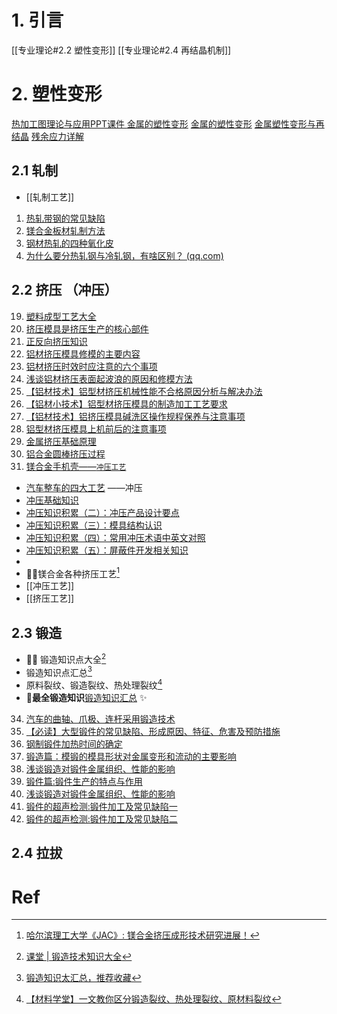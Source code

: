 # 1. 引言 
[[专业理论#2.2 塑性变形]]
[[专业理论#2.4 再结晶机制]]

# 2. 塑性变形 
[热加工图理论与应用PPT课件 ](https://wenku.baidu.com/view/d59423642d3f5727a5e9856a561252d380eb209b.html?_wkts_=1734571509698)
[金属的塑性变形](https://mp.weixin.qq.com/s/y8zbQbhjCdF5u0W9xg_Frg)
[金属的塑性变形](https://mp.weixin.qq.com/s/zwQVrL9qZD46UIDAPWhzrQ)
[金属塑性变形与再结晶](https://mp.weixin.qq.com/s/fQp8y5FvFJSMqfPhSMaNXA)
[残余应力详解](https://mp.weixin.qq.com/s/hkEtSR2pitkSUcxVq4PEGw)
## 2.1 轧制 
- [[轧制工艺]]
1. [热轧带钢的常见缺陷](https://mp.weixin.qq.com/s/lTIPtH30AorPWfJ8TjlO7A)
2. [镁合金板材轧制方法](https://mp.weixin.qq.com/s/Sab9akUb-oyZAxzECGRZYw)
3. [钢材热轧的四种氧化皮](https://mp.weixin.qq.com/s/aoWuUWMkZvNqKeEnZ8-rpQ)
4. [为什么要分热轧钢与冷轧钢，有啥区别？ (qq.com)](https://mp.weixin.qq.com/s/FU5Y-yAs7IPMfoS5NIo6bw)
## 2.2 挤压 （冲压）
19. [塑料成型工艺大全](https://mp.weixin.qq.com/s?__biz=MzA3MDM1MDkxNg==&mid=2666351011&idx=3&sn=496cdc893adc069ad4dcb9e6c59ffc58&chksm=8427c888b350419e84f2aefd41ded5943b5a9909345699a6e3758cbe93c850dd19fa752ce523&scene=21#wechat_redirect)
20. [挤压模具是挤压生产的核心部件](https://mp.weixin.qq.com/s/bFIxJCBNHW6umnS4VY_Dig)
21. [正反向挤压知识](https://mp.weixin.qq.com/s/H7Lof5n170wAuVy4hmICWQ)
22. [铝材挤压模具修模的主要内容](https://mp.weixin.qq.com/s/-8XQMdyz7MaU62m6vzDqlA)
23. [铝材挤压时效时应注意的六个事项](https://mp.weixin.qq.com/s/oLSabeOyZbPkRwvlR2eDLg)
24. [浅谈铝材挤压表面起波浪的原因和修模方法](https://mp.weixin.qq.com/s/vom1hud2HHMeKaGaVbmFMQ)
25. [【铝材技术】铝型材挤压机械性能不合格原因分析与解决办法](https://mp.weixin.qq.com/s/ii2PZ65o--UvhwXDvFKiYA)
26. [【铝材小技术】铝型材挤压模具的制造加工工艺要求](https://mp.weixin.qq.com/s/-M6fIP2eAKRPxxs5bJP4Jw)
27. [【铝材技术】铝挤压模具碱洗区操作规程保养与注意事项](https://mp.weixin.qq.com/s/JIijkbN8AyYD62IXPoorKg)
28. [铝型材挤压模具上机前后的注意事项](https://mp.weixin.qq.com/s/lKbTLJChVRDx9ovQAXYzpA)
29. [金属挤压基础原理](https://mp.weixin.qq.com/s/q8wSRjO35m113LzHIwZy_g)
30. [铝合金圆棒挤压过程](https://mp.weixin.qq.com/s/B0E6ztcJUQ4K7_FWnkvGAw)
31.  [镁合金手机壳——`冲压工艺`](https://mp.weixin.qq.com/s/I_WN7XtAeCA3G8nCfN8_MQ)
 -  [汽车整车的四大工艺](https://mp.weixin.qq.com/s/vKENtqiHBjPDQaz5z2Rzkg) ——冲压
-  [冲压基础知识](https://mp.weixin.qq.com/s/Jbc6QQn7pCL6nHgw4sIL6g)
-  [冲压知识积累（二）：冲压产品设计要点](https://mp.weixin.qq.com/s/YvncisFWH8ncuPDtT-K8FA)
-  [冲压知识积累（三）：模具结构认识](https://mp.weixin.qq.com/s/reUgZY2glZ-HLdDlhmrwTQ)
- [冲压知识积累（四）：常用冲压术语中英文对照](https://mp.weixin.qq.com/s/Ip5w2TZNuo-DhbWCYyQTXA)
- [冲压知识积累（五）：屏蔽件开发相关知识](https://mp.weixin.qq.com/s/KJKV3b2A5xOVlgM4_G3j0A)
- 
- 🏳️‍🌈镁合金各种挤压工艺[^1]
- [[冲压工艺]]
- [[挤压工艺]]
## 2.3 锻造 
- 🏳️‍🌈 锻造知识点大全[^4]
- 锻造知识点汇总[^2]
- 原料裂纹、锻造裂纹、热处理裂纹[^3]
- 💋**最全锻造知识**[锻造知识汇总](https://mp.weixin.qq.com/s/MpHB1X7wUGaH9VUi-vzYKA) ✨
34. [汽车的曲轴、爪极、连杆采用锻造技术](https://mp.weixin.qq.com/s/NDF_cR7o3SQIHV95iUmceg)
35. [【必读】大型锻件的常见缺陷、形成原因、特征、危害及预防措施](https://mp.weixin.qq.com/s/btJ68Ni68uL8qlEj4D4wNw)
36. [钢制锻件加热时间的确定](https://mp.weixin.qq.com/s/LpnjSSvr1LpmpL0sAI9m-w)
37. [锻造篇：模锻的模具形状对金属变形和流动的主要影响 ](https://mp.weixin.qq.com/s/FWuO-mYdOzVL3Uoz9E7wIw)
38. [浅谈锻造对锻件金属组织、性能的影响](https://mp.weixin.qq.com/s/SO-ET_v9DKAPd1dm6quFRA)
39. [锻件篇:锻件生产的特点与作用](https://mp.weixin.qq.com/s/5V-rE3RMfNGgwslfBqA_6Q)
40. [浅谈锻造对锻件金属组织、性能的影响 ](https://mp.weixin.qq.com/s/SO-ET_v9DKAPd1dm6quFRA)
41. [锻件的超声检测:锻件加工及常见缺陷一](https://mp.weixin.qq.com/s/HkYqD5rtGg2Vq0taFMbLhA)
42. [锻件的超声检测:锻件加工及常见缺陷二](https://mp.weixin.qq.com/s?__biz=MzUxNDk5Nzk2OA==&mid=2247489847&idx=1&sn=b4f35e494de170b98b8e4fe85e6f57df&chksm=f9bc3288cecbbb9e7b5c47163051b9e741771c269b8930e8481a9b2c03a9903efe37d2ed8205&cur_album_id=3749129197063356428&scene=189#wechat_redirect)

## 2.4 拉拔 


# Ref 

[^1]: [哈尔滨理工大学《JAC》: 镁合金挤压成形技术研究进展！](https://mp.weixin.qq.com/s?__biz=MzA4NDk3ODEwNQ%3D%3D&mid=2698876908&idx=2&sn=5ff2a1d31e528cd135c557fd38017796&scene=45#wechat_redirect)
[^2]: [锻造知识太汇总，推荐收藏](https://mp.weixin.qq.com/s/MpHB1X7wUGaH9VUi-vzYKA)
[^3]: [【材料学堂】一文教你区分锻造裂纹、热处理裂纹、原材料裂纹](https://mp.weixin.qq.com/s/1MD9EbyePC_WRPfadHOhFQ)

[^4]: [课堂 | 锻造技术知识大全](https://mp.weixin.qq.com/s/-UVWzL4SRFG0femsS1HxpQ)
